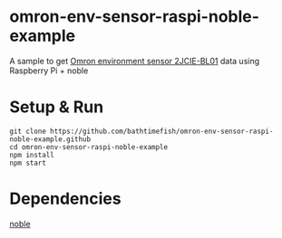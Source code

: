 # omron-env-sensor-raspi-noble-example

A sample to get [Omron environment sensor 2JCIE-BL01](https://omronmicrodevices.github.io/products/2jcie-bl01/communication_if_manual.html) data using Raspberry Pi + noble

# Setup & Run

```
git clone https://github.com/bathtimefish/omron-env-sensor-raspi-noble-example.github
cd omron-env-sensor-raspi-noble-example
npm install
npm start
```

# Dependencies

[noble](https://github.com/noble/noble)

